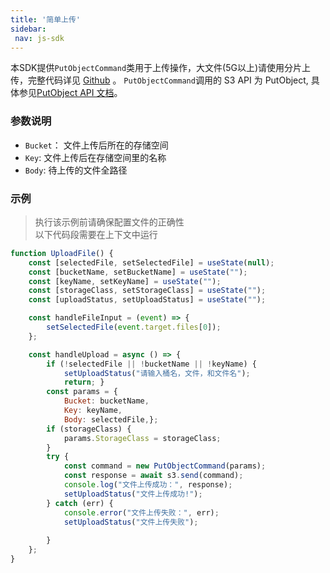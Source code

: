 ```yaml
--- 
title: '简单上传'
sidebar:
 nav: js-sdk
---
```

本SDK提供`PutObjectCommand`类用于上传操作，大文件(5G以上)请使用分片上传，完整代码详见 [Github](https://github.com/aws/aws-sdk-js-v3/blob/main/clients/client-s3/src/commands/PutObjectCommand.ts) 。
`PutObjectCommand`调用的 S3 API 为 PutObject, 具体参见[PutObject API 文档](https://docs.aws.amazon.com/AmazonS3/latest/API/API_PutObject.html)。

### 参数说明
- `Bucket`： 文件上传后所在的存储空间
- `Key`: 文件上传后在存储空间里的名称
- `Body`: 待上传的文件全路径



### 示例
> 执行该示例前请确保配置文件的正确性<br>以下代码段需要在上下文中运行

```javascript
function UploadFile() {
    const [selectedFile, setSelectedFile] = useState(null);
    const [bucketName, setBucketName] = useState("");  
    const [keyName, setKeyName] = useState("");  
    const [storageClass, setStorageClass] = useState("");
    const [uploadStatus, setUploadStatus] = useState("");

    const handleFileInput = (event) => {
        setSelectedFile(event.target.files[0]);
    };

    const handleUpload = async () => {
        if (!selectedFile || !bucketName || !keyName) {
            setUploadStatus("请输入桶名，文件，和文件名");
            return; }
        const params = {
            Bucket: bucketName,  
            Key: keyName,  
            Body: selectedFile,};
        if (storageClass) {
            params.StorageClass = storageClass;
        }
        try {
            const command = new PutObjectCommand(params);
            const response = await s3.send(command);
            console.log("文件上传成功：", response);
            setUploadStatus("文件上传成功!");
        } catch (err) {
            console.error("文件上传失败：", err);
            setUploadStatus("文件上传失败");
          
        }
    };
}

```

